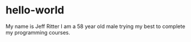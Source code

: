 # hello-world
My name is Jeff Ritter I am a 58 year old male trying my best to complete my programming courses.
